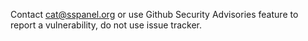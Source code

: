Contact cat@sspanel.org or use Github Security Advisories feature to report a vulnerability, do not use issue tracker.
